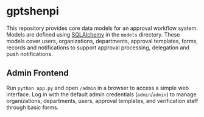 # gptshenpi

This repository provides core data models for an approval workflow system.
Models are defined using [SQLAlchemy](https://www.sqlalchemy.org/) in the
`models` directory. These models cover users, organizations, departments,
approval templates, forms, records and notifications to support approval
processing, delegation and push notifications.

## Admin Frontend

Run `python app.py` and open `/admin` in a browser to access a simple web
interface. Log in with the default admin credentials (`admin`/`admin`) to
manage organizations, departments, users, approval templates, and verification
staff through basic forms.
